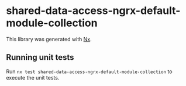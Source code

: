 # shared-data-access-ngrx-default-module-collection

This library was generated with [Nx](https://nx.dev).

## Running unit tests

Run `nx test shared-data-access-ngrx-default-module-collection` to execute the unit tests.
